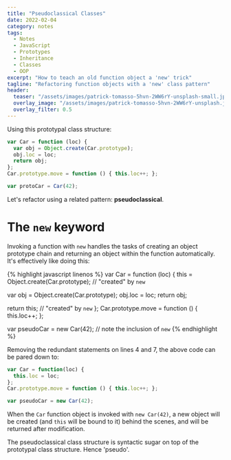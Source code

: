 ```yaml
---
title: "Pseudoclassical Classes"
date: 2022-02-04
category: notes
tags:
  - Notes
  - JavaScript
  - Prototypes
  - Inheritance
  - Classes
  - OOP
excerpt: "How to teach an old function object a 'new' trick"
tagline: "Refactoring function objects with a 'new' class pattern"
header:
  teaser: "/assets/images/patrick-tomasso-5hvn-2WW6rY-unsplash-small.jpg"
  overlay_image: "/assets/images/patrick-tomasso-5hvn-2WW6rY-unsplash.jpg"
  overlay_filter: 0.5
---
```


Using this prototypal class structure:

```javascript
var Car = function (loc) {
  var obj = Object.create(Car.prototype);
  obj.loc = loc;
  return obj;
};
Car.prototype.move = function () { this.loc++; };

var protoCar = Car(42);
```

Let's refactor using a related pattern: **pseudoclassical**.

# The `new` keyword

Invoking a function with `new` handles the tasks of creating an object prototype chain and returning an object within the function automatically. It's effectively like doing this:

{% highlight javascript linenos %}
var Car = function (loc) {
  this    = Object.create(Car.prototype); // "created" by `new`

  var obj = Object.create(Car.prototype);
  obj.loc = loc;
  return obj;

  return this; // "created" by `new`
};
Car.prototype.move = function () { this.loc++; };

var pseudoCar = new Car(42); // note the inclusion of `new`
{% endhighlight %}

Removing the redundant statements on lines 4 and 7, the above code can be pared down to:

```javascript
var Car = function(loc) {
  this.loc = loc;
};
Car.prototype.move = function () { this.loc++; };

var pseudoCar = new Car(42);
```

When the `Car` function object is invoked with `new Car(42)`, a new object will be created (and `this` will be bound to it) behind the scenes, and will be returned after modification.

The pseudoclassical class structure is syntactic sugar on top of the prototypal class structure. Hence 'pseudo'.